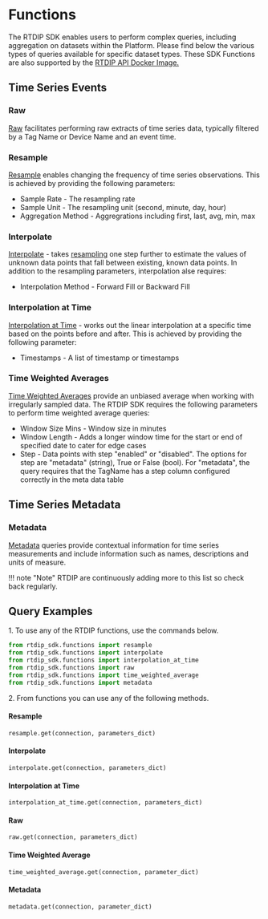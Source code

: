 # Functions

The RTDIP SDK enables users to perform complex queries, including aggregation on datasets within the Platform. Please find below the various types of queries available for specific dataset types. These SDK Functions are also supported by the [RTDIP API Docker Image.](https://hub.docker.com/r/rtdip/api)

## Time Series Events

### Raw

[Raw](../code-reference/query/raw.md) facilitates performing raw extracts of time series data, typically filtered by a Tag Name or Device Name and an event time.

### Resample

[Resample](../code-reference/query/resample.md) enables changing the frequency of time series observations. This is achieved by providing the following parameters:

- Sample Rate - The resampling rate
- Sample Unit - The resampling unit (second, minute, day, hour)
- Aggregation Method - Aggregrations including first, last, avg, min, max

### Interpolate

[Interpolate](../code-reference/query/interpolate.md) - takes [resampling](#resample) one step further to estimate the values of unknown data points that fall between existing, known data points. In addition to the resampling parameters, interpolation alse requires:

- Interpolation Method - Forward Fill or Backward Fill

### Interpolation at Time

[Interpolation at Time](../code-reference/query/interpolation_at_time.md) - works out the linear interpolation at a specific time based on the points before and after. This is achieved by providing the following parameter:

- Timestamps - A list of timestamp or timestamps

### Time Weighted Averages

[Time Weighted Averages](../code-reference/query/time-weighted-average.md) provide an unbiased average when working with irregularly sampled data. The RTDIP SDK requires the following parameters to perform time weighted average queries:

- Window Size Mins - Window size in minutes
- Window Length - Adds a longer window time for the start or end of specified date to cater for edge cases
- Step - Data points with step "enabled" or "disabled". The options for step are "metadata" (string), True or False (bool). For "metadata", the query requires that the TagName has a step column configured correctly in the meta data table

## Time Series Metadata

### Metadata
[Metadata](../code-reference/query/metadata.md) queries provide contextual information for time series measurements and include information such as names, descriptions and units of measure.

!!! note "Note"
    </b>RTDIP are continuously adding more to this list so check back regularly.<br />

## Query Examples

1\. To use any of the RTDIP functions, use the commands below.

```python
from rtdip_sdk.functions import resample
from rtdip_sdk.functions import interpolate
from rtdip_sdk.functions import interpolation_at_time
from rtdip_sdk.functions import raw
from rtdip_sdk.functions import time_weighted_average
from rtdip_sdk.functions import metadata
```

2\. From functions you can use any of the following methods.

#### Resample
    resample.get(connection, parameters_dict)

#### Interpolate
    interpolate.get(connection, parameters_dict)

#### Interpolation at Time
    interpolation_at_time.get(connection, parameters_dict)

#### Raw
    raw.get(connection, parameters_dict)

#### Time Weighted Average
    time_weighted_average.get(connection, parameter_dict)

#### Metadata
    metadata.get(connection, parameter_dict)
